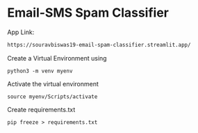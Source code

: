 # Email-SMS Spam Classifier

App Link: 
```bash
https://souravbiswas19-email-spam-classifier.streamlit.app/
```

Create a Virtual Environment using
```
python3 -m venv myenv
```

Activate the virtual environment
```
source myenv/Scripts/activate
```

Create requirements.txt
```
pip freeze > requirements.txt
```